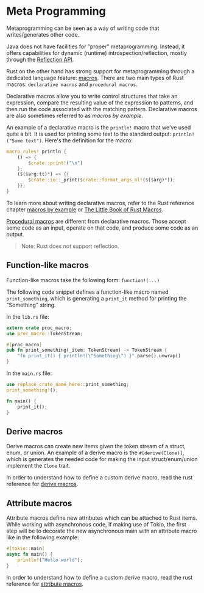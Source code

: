 # Meta Programming

Metaprogramming can be seen as a way of writing code that writes/generates other
code.

Java does not have facilities for "proper" metaprogramming. Instead, it offers capabilities for dynamic (runtime) introspection/reflection, mostly through the 
[Reflection API][reflection].

   [reflection]: https://docs.oracle.com/en/java/javase/21/docs/api/java.base/java/lang/reflect/package-summary.html


Rust on the other hand has strong support for metaprogramming through a dedicated language feature: [macros]. There are two main types of Rust macros: `declarative macros` and `procedural macros`.

  [macros]: https://doc.rust-lang.org/book/ch19-06-macros.html

Declarative macros allow you to write control structures that take an
expression, compare the resulting value of the expression to patterns, and then
run the code associated with the matching pattern. Declarative macros are also sometimes referred to as _macros by example_.

An example of a declarative macro is the `println!` macro that we've used quite a bit. It is used for printing some text to the standard output: `println!("Some text")`. Here's the definition for the macro:

```rust
macro_rules! println {
    () => {
        $crate::print!("\n")
    };
    ($($arg:tt)*) => {{
        $crate::io::_print($crate::format_args_nl!($($arg)*));
    }};
}
```

To learn more about writing declarative macros, refer to the Rust reference
chapter [macros by example] or [The Little Book of Rust Macros].

[Procedural macros] are different from declarative macros. Those accept some code
as an input, operate on that code, and produce some code as an output.

  [procedural macros]: https://doc.rust-lang.org/reference/procedural-macros.html
  [macros by example]: https://doc.rust-lang.org/reference/macros-by-example.html
  [The Little Book of Rust Macros]: https://veykril.github.io/tlborm/

> Note: Rust does not support reflection.

## Function-like macros

Function-like macros take the following form: `function!(...)`

The following code snippet defines a function-like macro named
`print_something`, which is generating a `print_it` method for printing the
"Something" string.

In the `lib.rs` file:

```rust
extern crate proc_macro;
use proc_macro::TokenStream;

#[proc_macro]
pub fn print_something(_item: TokenStream) -> TokenStream {
    "fn print_it() { println!(\"Something\") }".parse().unwrap()
}
```

In the `main.rs` file:

```rust
use replace_crate_name_here::print_something;
print_something!();

fn main() {
    print_it();
}
```

## Derive macros

Derive macros can create new items given the token stream of a struct, enum, or
union. An example of a derive macro is the `#[derive(Clone)]`, which is generates the needed code for making the input struct/enum/union implement the `Clone` trait.

In order to understand how to define a custom derive macro, read the rust reference for [derive macros].

[derive macros]: https://doc.rust-lang.org/reference/procedural-macros.html#derive-macros

## Attribute macros

Attribute macros define new attributes which can be attached to Rust items.
While working with asynchronous code, if making use of Tokio, the first step
will be to decorate the new asynchronous main with an attribute macro like in the
following example:

```rust
#[tokio::main]
async fn main() {
    println!("Hello world");
}
```

In order to understand how to define a custom derive macro, read the rust reference for [attribute macros].

[attribute macros]: https://doc.rust-lang.org/reference/procedural-macros.html#attribute-macros

